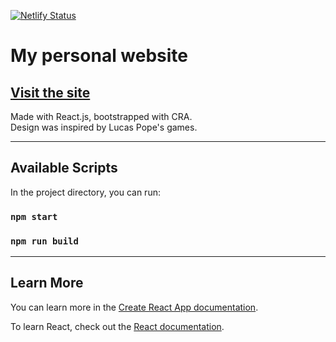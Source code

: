[![Netlify Status](https://api.netlify.com/api/v1/badges/0795b660-6656-41ac-95c7-ffcef089c966/deploy-status)](https://app.netlify.com/sites/lucid-roentgen-64fa99/deploys)

# My personal website

## [Visit the site](https://micaelrobles.com)

Made with React.js, bootstrapped with CRA.  
Design was inspired by Lucas Pope's games.

---

## Available Scripts

In the project directory, you can run:

### `npm start`

### `npm run build`

---

## Learn More

You can learn more in the [Create React App documentation](https://facebook.github.io/create-react-app/docs/getting-started).

To learn React, check out the [React documentation](https://reactjs.org/).
